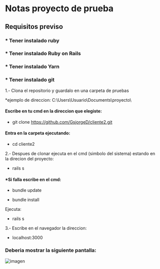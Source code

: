 # Notas proyecto de prueba

## Requisitos previso

### * Tener instalado ruby
### * Tener instalado Ruby on Rails
### * Tener instalado Yarn
###  * Tener instalado git


1.- Clona el repositorio y guardalo en una carpeta de pruebas

*ejemplo de direccion: C:\Users\Usuario\Documents\proyecto\

#### Escribe en tu cmd en la direccion que elegiste:
* git clone https://github.com/GsjorgeD/cliente2.git

#### Entra en la carpeta ejecutando:
* cd cliente2

2.- Despues de clonar ejecuta en el cmd (simbolo del sistema)  estando en la direcion del proyecto:

* rails s

#### *Si falla escribe en el cmd:

* bundle update

* bundle install

Ejecuta:

* rails s

3.- Escribe en el navegador la direccion:

* localhost:3000

### Deberia mostrar la siguiente pantalla:
![imagen](https://user-images.githubusercontent.com/55931632/134757858-240e839d-eea9-4e6e-ae84-6e66f37dce58.png)
